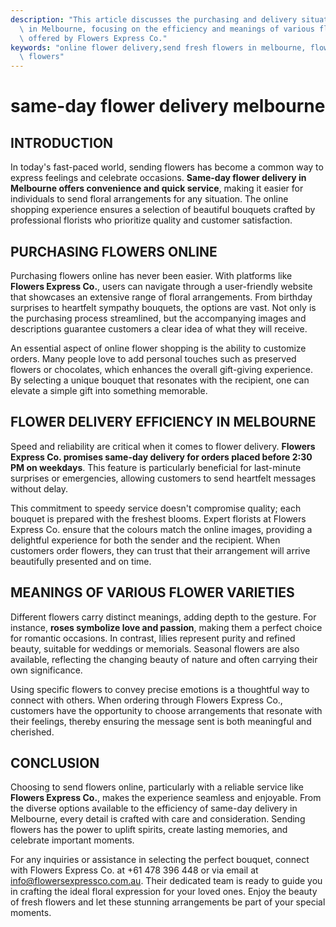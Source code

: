 ```yaml
---
description: "This article discusses the purchasing and delivery situation of online flower shops\
  \ in Melbourne, focusing on the efficiency and meanings of various flower varieties\
  \ offered by Flowers Express Co."
keywords: "online flower delivery,send fresh flowers in melbourne, flower delivery melbourne,melbourne\
  \ flowers"
---
```

# same-day flower delivery melbourne

## INTRODUCTION

In today's fast-paced world, sending flowers has become a common way to express feelings and celebrate occasions. **Same-day flower delivery in Melbourne offers convenience and quick service**, making it easier for individuals to send floral arrangements for any situation. The online shopping experience ensures a selection of beautiful bouquets crafted by professional florists who prioritize quality and customer satisfaction.

## PURCHASING FLOWERS ONLINE

Purchasing flowers online has never been easier. With platforms like **Flowers Express Co.**, users can navigate through a user-friendly website that showcases an extensive range of floral arrangements. From birthday surprises to heartfelt sympathy bouquets, the options are vast. Not only is the purchasing process streamlined, but the accompanying images and descriptions guarantee customers a clear idea of what they will receive.

An essential aspect of online flower shopping is the ability to customize orders. Many people love to add personal touches such as preserved flowers or chocolates, which enhances the overall gift-giving experience. By selecting a unique bouquet that resonates with the recipient, one can elevate a simple gift into something memorable.

## FLOWER DELIVERY EFFICIENCY IN MELBOURNE

Speed and reliability are critical when it comes to flower delivery. **Flowers Express Co. promises same-day delivery for orders placed before 2:30 PM on weekdays**. This feature is particularly beneficial for last-minute surprises or emergencies, allowing customers to send heartfelt messages without delay. 

This commitment to speedy service doesn't compromise quality; each bouquet is prepared with the freshest blooms. Expert florists at Flowers Express Co. ensure that the colours match the online images, providing a delightful experience for both the sender and the recipient. When customers order flowers, they can trust that their arrangement will arrive beautifully presented and on time.

## MEANINGS OF VARIOUS FLOWER VARIETIES

Different flowers carry distinct meanings, adding depth to the gesture. For instance, **roses symbolize love and passion**, making them a perfect choice for romantic occasions. In contrast, lilies represent purity and refined beauty, suitable for weddings or memorials. Seasonal flowers are also available, reflecting the changing beauty of nature and often carrying their own significance. 

Using specific flowers to convey precise emotions is a thoughtful way to connect with others. When ordering through Flowers Express Co., customers have the opportunity to choose arrangements that resonate with their feelings, thereby ensuring the message sent is both meaningful and cherished.

## CONCLUSION

Choosing to send flowers online, particularly with a reliable service like **Flowers Express Co.**, makes the experience seamless and enjoyable. From the diverse options available to the efficiency of same-day delivery in Melbourne, every detail is crafted with care and consideration. Sending flowers has the power to uplift spirits, create lasting memories, and celebrate important moments.

For any inquiries or assistance in selecting the perfect bouquet, connect with Flowers Express Co. at +61 478 396 448 or via email at info@flowersexpressco.com.au. Their dedicated team is ready to guide you in crafting the ideal floral expression for your loved ones. Enjoy the beauty of fresh flowers and let these stunning arrangements be part of your special moments.
